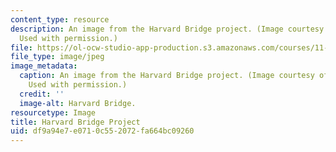 ```yaml
---
content_type: resource
description: An image from the Harvard Bridge project. (Image courtesy of Sawako Kaijima.
  Used with permission.)
file: https://ol-ocw-studio-app-production.s3.amazonaws.com/courses/11-309j-sites-in-sight-photography-as-inquiry-fall-2003/df9a94e7e0710c552072fa664bc09260_11-309jf03.jpg
file_type: image/jpeg
image_metadata:
  caption: An image from the Harvard Bridge project. (Image courtesy of Sawako Kaijima.
    Used with permission.)
  credit: ''
  image-alt: Harvard Bridge.
resourcetype: Image
title: Harvard Bridge Project
uid: df9a94e7-e071-0c55-2072-fa664bc09260
---
```

